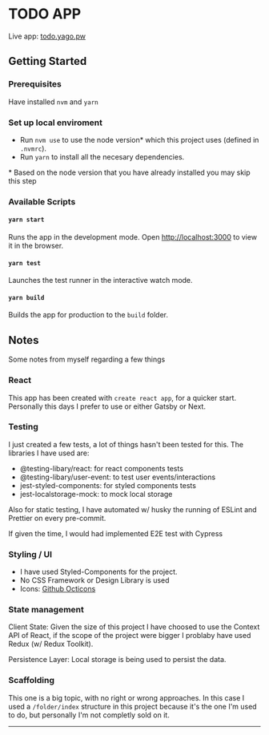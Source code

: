 # TODO APP

Live app: [todo.yago.pw](https://todo.yago.pw)

## Getting Started

### Prerequisites

Have installed `nvm` and `yarn`

### Set up local enviroment

- Run `nvm use` to use the node version\* which this project uses (defined in `.nvmrc`).
- Run `yarn` to install all the necesary dependencies.

\* Based on the node version that you have already installed you may skip this step

### Available Scripts

#### `yarn start`

Runs the app in the development mode.
Open [http://localhost:3000](http://localhost:3000) to view it in the browser.

#### `yarn test`

Launches the test runner in the interactive watch mode.

#### `yarn build`

Builds the app for production to the `build` folder.

## Notes

Some notes from myself regarding a few things

### React

This app has been created with `create react app`, for a quicker start. Personally this days I prefer to use or either Gatsby or Next.

### Testing

I just created a few tests, a lot of things hasn't been tested for this. The libraries I have used are:

- @testing-libary/react: for react components tests
- @testing-libary/user-event: to test user events/interactions
- jest-styled-components: for styled components tests
- jest-localstorage-mock: to mock local storage

Also for static testing, I have automated w/ husky the running of ESLint and Prettier on every pre-commit.

If given the time, I would had implemented E2E test with Cypress

### Styling / UI

- I have used Styled-Components for the project.
- No CSS Framework or Design Library is used
- Icons: [Github Octicons](https://primer.style/octicons/)

### State management

Client State: Given the size of this project I have choosed to use the Context API of React, if the scope of the project were bigger I problaby have used Redux (w/ Redux Toolkit).

Persistence Layer: Local storage is being used to persist the data.

### Scaffolding

This one is a big topic, with no right or wrong approaches. In this case I used a `/folder/index` structure in this project because it's the one I'm used to do, but personally I'm not completly sold on it.

---
